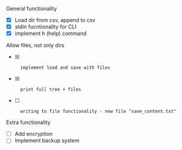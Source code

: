 General functionality
- [x] Load dir from csv, append to csv
- [x] stdin fucntionality for CLI
- [x] implement h (help) command

Allow files, not only dirs
- [x]       implement load and save with files
- [x]       print full tree + files
- [ ]       writing to file functionality - new file "save_content.txt"

Extra functionality
- [ ] Add encryption
- [ ] Implement backup system